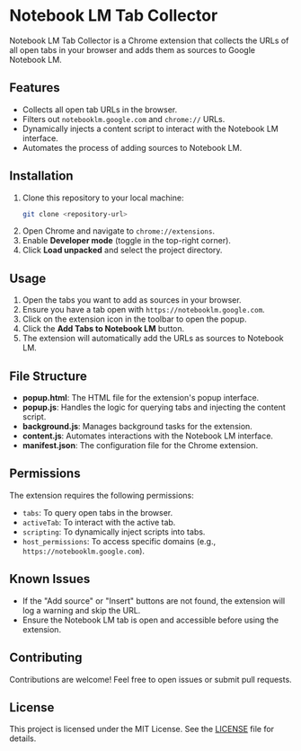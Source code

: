 # Notebook LM Tab Collector

Notebook LM Tab Collector is a Chrome extension that collects the URLs of all open tabs in your browser and adds them as sources to Google Notebook LM.

## Features

- Collects all open tab URLs in the browser.
- Filters out `notebooklm.google.com` and `chrome://` URLs.
- Dynamically injects a content script to interact with the Notebook LM interface.
- Automates the process of adding sources to Notebook LM.

## Installation

1. Clone this repository to your local machine:
   ```bash
   git clone <repository-url>
   ```
2. Open Chrome and navigate to `chrome://extensions`.
3. Enable **Developer mode** (toggle in the top-right corner).
4. Click **Load unpacked** and select the project directory.

## Usage

1. Open the tabs you want to add as sources in your browser.
2. Ensure you have a tab open with `https://notebooklm.google.com`.
3. Click on the extension icon in the toolbar to open the popup.
4. Click the **Add Tabs to Notebook LM** button.
5. The extension will automatically add the URLs as sources to Notebook LM.

## File Structure

- **popup.html**: The HTML file for the extension's popup interface.
- **popup.js**: Handles the logic for querying tabs and injecting the content script.
- **background.js**: Manages background tasks for the extension.
- **content.js**: Automates interactions with the Notebook LM interface.
- **manifest.json**: The configuration file for the Chrome extension.

## Permissions

The extension requires the following permissions:
- `tabs`: To query open tabs in the browser.
- `activeTab`: To interact with the active tab.
- `scripting`: To dynamically inject scripts into tabs.
- `host_permissions`: To access specific domains (e.g., `https://notebooklm.google.com`).

## Known Issues

- If the "Add source" or "Insert" buttons are not found, the extension will log a warning and skip the URL.
- Ensure the Notebook LM tab is open and accessible before using the extension.

## Contributing

Contributions are welcome! Feel free to open issues or submit pull requests.

## License

This project is licensed under the MIT License. See the [LICENSE](LICENSE) file for details.